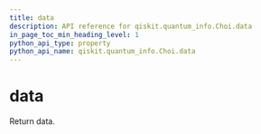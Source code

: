 ```yaml
---
title: data
description: API reference for qiskit.quantum_info.Choi.data
in_page_toc_min_heading_level: 1
python_api_type: property
python_api_name: qiskit.quantum_info.Choi.data
---
```


# data

Return data.


